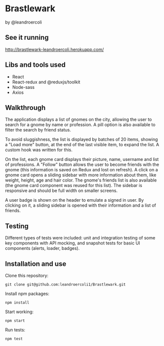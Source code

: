 # Brastlewark
by @leandroercoli

## See it running
http://brastlewark-leandroercoli.herokuapp.com/

## Libs and tools used 
- React
- React-redux and @reduxjs/toolkit
- Node-sass
- Axios

## Walkthrough
The application displays a list of gnomes on the city, allowing the user to search for a gnome by name or profession. A pill option is also available to filter the search by friend status.

To avoid sluggishness, the list is displayed by batches of 20 items, showing a "Load more" button, at the end of the last visible item, to expand the list. A custom hook was written for this. 

On the list, each gnome card displays their picture, name, username and list of professions. A "Follow" button allows the user to become friends with the gnome (this information is saved on Redux and lost on refresh). A click on a gnome card opens a sliding sidebar with more information about them, like weight, height, age and hair color. The gnome's friends list is also available (the gnome card component was reused for this list). The sidebar is responsive and should be full width on smaller screens. 

A user badge is shown on the header to emulate a signed in user. By clicking on it, a sliding sidebar is opened with their information and a list of friends.

## Testing
Different types of tests were included: unit and integration testing of some key components with API mocking, and snapshot tests for basic UI components (alerts, loader, badges). 

## Installation and use

Clone this repository:
```
git clone git@github.com:leandroercoli1/Brastlewark.git
```
Install npm packages:
```
npm install
```
Start working:
```
npm start
```
Run tests:
```
npm test
```
